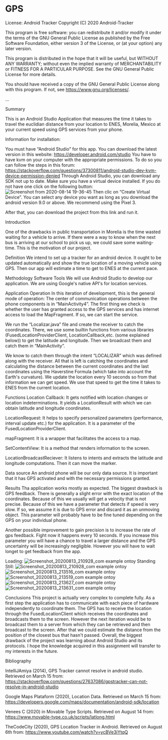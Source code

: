 # GPS
License:
  Android Tracker
  Copyright (C) 2020 Android-Tracker

  This program is free software: you can redistribute it and/or modify
  it under the terms of the GNU General Public License as published by
  the Free Software Foundation, either version 3 of the License, or
  (at your option) any later version.

  This program is distributed in the hope that it will be useful,
  but WITHOUT ANY WARRANTY; without even the implied warranty of
  MERCHANTABILITY or FITNESS FOR A PARTICULAR PURPOSE.  See the
  GNU General Public License for more details.

  You should have received a copy of the GNU General Public License
  along with this program.  If not, see <https://www.gnu.org/licenses/>.

...

Summary

This is an Android Studio Application that measures the time it takes to travel the euclidian distance from your location to ENES, Morelia, Mexico at your current speed using GPS services from your phone.

Information for installation:

You must have “Android Studio” for this app. You can download the latest version in this website:
https://developer.android.com/studio
You have to have kvm on your computer with the appropriate permissions. To do so you can follow the steps in this forum:
https://stackoverflow.com/questions/37300811/android-studio-dev-kvm-device-permission-denied
Through Android Studio, you can download any SDK not up to date.
Make sure you have a virtual device installed. If you do not have one click on the following button:
![Screenshot from 2020-08-14 19-36-45](https://user-images.githubusercontent.com/54119843/90303414-69737100-de73-11ea-9cad-90ab933b1142.png)
Then clic on “Create Virtual Device”. You can select any device you want as long as you download the android version 9.0 or above. We recommend using the Pixel 3.

After that, you can download the project from this link and run it. 

Introduction

One of the drawbacks in public transportation in Morelia is the time wasted waiting for a vehicle to arrive. If there were a way to know when the next bus is arriving at our school to pick us up, we could save some waiting-time. This is the motivation of our project.

Definition
We intend to set up a tracker for an android device. It ought to be updated automatically and show the true location of a moving vehicle using GPS. Then our app will estimate a time to get to ENES at the current pace.

Methodology
Software Tools
We will use Android Studio to develop our application. We are using Google's native API's for location services.

Application Operation
In this iteration of development, this is the general mode of operation:
The center of communication operations between the phone components is in “MainActivity4”. The first thing we check is whether the user has granted access to the GPS services and has internet access to load the MapFragment. If so, we can start the service.

We run the  “Localizar.java” file and create the receiver to catch the coordinates. There, we use some builtin functions from various libraries (FusedLocationProviderClient, LocationCallback,etc. (some explained below)) to get the latitude and longitude. Then we broadcast them and catch them in “MainActivity”.

We know to catch them through the intent “LOCALIZAR” which was defined along with the receiver. All that is left is catching the coordinates and calculating the distance between the current coordinates and the last coordinates using the  Haverstine Formula (which take into account the Earth's curvature). We update the location every 10 seconds so from that information we can get speed. We use that speed to get the time it takes to ENES from the current location.

Functions
Location Callback: It gets notified with location changes or location indeterminations. It yields a LocationResult with which we can obtain latitude and longitude coordinates.

LocationRequest: It helps to specify personalized parameters (performance, interval update etc.) for the application. It is a parameter of the FusedLocationProviderClient.

mapFragment: It is a wrapper that facilitates the access to a map.

SetContentView: It is a method that renders information to the screen.

LocationBroadcastReciever: It listens to intents and extracts the latitude and longitude computations. Then it can move the marker.


Data source
An android phone will be our only data source. It is important that it has GPS activated and with the necessary permissions granted.


Results
Tha application works mostly as expected. The biggest drawback is GPS feedback. There is generally a slight error with the exact location of the coordinates. Because of this we usually will get a velocity that is not precise. Because of this we have a parameter that detects if speed is very slow. If so, we assume it is due to GPS error and discard it as an unmoving object. This parameter will probably have to be fine tuned depending on the GPS on your individual phone. 

Another possible improvement to gain precision is to increase the rate of gps feedback. Fight now it happens every 10 seconds. If you increase this parameter you will have a chance to travel a larger distance and the GPS uncertainty will be increasingly negligible. However you will have to wait longet to get feedback from the app.

Loading:
![Screenshot_20200813_210928_com example ontoy](https://user-images.githubusercontent.com/54119843/90303448-a9d2ef00-de73-11ea-9110-4119a5326936.jpg)
Standing Still:
![Screenshot_20200813_210928_com example ontoy](https://user-images.githubusercontent.com/54119843/90303448-a9d2ef00-de73-11ea-9110-4119a5326936.jpg)
![Screenshot_20200813_213516_com example ontoy](https://user-images.githubusercontent.com/54119843/90303457-beaf8280-de73-11ea-9da2-61fea7fe87bb.jpg)
![Screenshot_20200813_213519_com example ontoy](https://user-images.githubusercontent.com/54119843/90303460-c4a56380-de73-11ea-80f5-cd4d3ec101f5.jpg)
![Screenshot_20200813_213627_com example ontoy](https://user-images.githubusercontent.com/54119843/90303462-ce2ecb80-de73-11ea-8661-e85ef08d11c8.jpg)
![Screenshot_20200813_213631_com example ontoy](https://user-images.githubusercontent.com/54119843/90303463-cff88f00-de73-11ea-9571-81024db2c16f.jpg)



Conclusions
This project is actually very complex to complete fully. As a first step the application has to communicate with each piece of hardware independently to coordinate them. The GPS has to receive the location through the FusedLocationClient which receives the coordinates and broadcasts them to the screen. However the next iteration would be to broadcast them to a server from which they can be retrieved and then broadcast to the screen. After that we could estimate the distance from the position of the closest bus that hasn't passed. Overall, the biggest drawback of the project was learning about Android Studio and its protocols. I hope the knowledge acquired in this assignment will transfer to my interests in the future.

Bibliography

IntelliJAmiya (2014), GPS Tracker cannot resolve in android studio. Retrieved on March 15 from: https://stackoverflow.com/questions/27637086/gpstracker-can-not-resolve-in-android-studio

Google Maps Plataform (2020), Location Data. Retrieved on March 15 from: https://developers.google.com/maps/documentation/android-sdk/location

Venees C (2020) in Movable Type Scripts. Retrieved on August 14 from: https://www.movable-type.co.uk/scripts/latlong.html

TheCodeCity (2020), GPS Location Tracker in Android. Retrieved on August 6th from:
https://www.youtube.com/watch?v=ycBVe3iYtqQ
